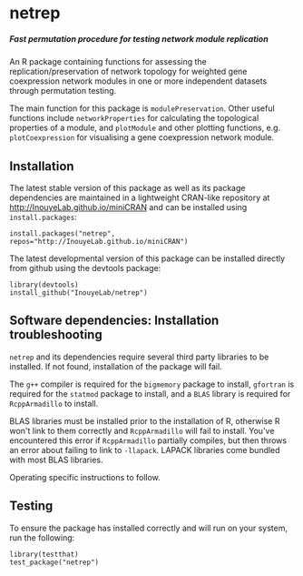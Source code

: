# netrep
##### Fast permutation procedure for testing network module replication

An R package containing functions for assessing the replication/preservation of 
network topology for weighted gene coexpression network modules in one or more
independent datasets through permutation testing.

The main function for this package is `modulePreservation`. Other
useful functions include `networkProperties` for calculating the
topological properties of a module, and `plotModule` and other
plotting functions, e.g. `plotCoexpression` for visualising a
gene coexpression network module.

## Installation

The latest stable version of this package as well as its package dependencies are maintained 
in a lightweight CRAN-like repository at http://InouyeLab.github.io/miniCRAN and can
be installed using `install.packages`:

```{r}
install.packages("netrep", repos="http://InouyeLab.github.io/miniCRAN")
```

The latest developmental version of this package can be installed directly from github using
the devtools package:

```{r}
library(devtools)
install_github("InouyeLab/netrep")
```

## Software dependencies: Installation troubleshooting

`netrep` and its dependencies require several third party libraries to be
installed. If not found, installation of the package will fail.

The `g++` compiler is required for the `bigmemory` package to install, 
`gfortran` is required for the `statmod` package to install, and a `BLAS` 
library is required for `RcppArmadillo` to install.

BLAS libraries must be installed prior to the installation of R, otherwise R 
won't link to them correctly and `RcppArmadillo` will fail to install. You've 
encountered this error if `RcppArmadillo` partially compiles, but then throws 
an error about failing to link to `-llapack`. LAPACK libraries come bundled with
most BLAS libraries.

Operating specific instructions to follow. 

## Testing
To ensure the package has installed correctly and will run on your system, run the following:

```{r}
library(testthat)
test_package("netrep")
```

